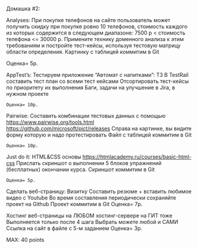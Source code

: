 Домашка #2:

Analyses: При покупке телефонов на сайте пользователь может получить скидку при покупке ровно 10 телефонов, стоимость каждого из которых содержится в следующем диапазоне: 7500 р < стоимость телефона <= 30000 р. Примените технику доменного анализа к этим требованиям и постройте тест-кейсы, используя тестовую матрицу области определения.
Картинку с таблицей коммитим в Git

Оценка= 5p.

AppTest’s: Тестируем приложение “Автомат с напитками”: ТЗ 
В TestRail составить тест план со всеми тест кейсами 
Отсортировать тест-кейсы по приоритету их выполнения
Баги, задачи на улучшение в Jira, в нужном проекте

	Оценка= 10p.

Pairwise: Составить комбинации тестовых данных с помощью https://www.pairwise.org/tools.html
https://github.com/microsoft/pict/releases
Справа на картинке, вы видите форму которую и надо протестировать
Файл с таблицей коммитим в Git

	Оценка= 10p.



Just do it:  HTML&CSS основы
https://htmlacademy.ru/courses/basic-html-css
Прислать скриншот о выполнении 5 блоков упражнений (бесплатных) окончании курса.
Скриншот коммитим в Git


	Оценка= 5p.

Сделать веб-страницу: Визитку
Составить резюме + вставить любимое видео с Youtube
Во время составления периодически сохраняйте проект на Github
Проект коммитим в Git
Оценка= 7p.

Хостинг веб-страницы на ЛЮБОМ хостинг-сервере на ГИТ тоже
Выполняется только после 4 шага
Выбрать можете любой и САМИ
Ссылка на сайт в файле с 5-м заданием
Оценка= 3p.


MAX: 40 points
